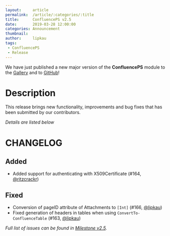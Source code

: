 ```yaml
---
layout:     article
permalink:  /article/:categories/:title
title:      ConfluencePS v2.5
date:       2019-03-28 12:00:00
categories: Announcement
thumbnail:  
author:     lipkau
tags:
 - ConfluencePS
 - Release
---
```


We have just published a new major version of the **ConfluencePS** module to the [Gallery](https://www.powershellgallery.com/packages/ConfluencePS/2.5.0) and to [GitHub](https://github.com/AtlassianPS/ConfluencePS/tree/v2.5.0)!
<!--more-->

# Description

This release brings new functionality, improvements and bug fixes that has been submitted by our contributors.

_Details are listed below_

# CHANGELOG

## Added

- Added support for authenticating with X509Certificate (#164, [@ritzcrackr])

## Fixed

- Conversion of pageID attribute of Attachments to `[Int]` (#166, [@lipkau])
- Fixed generation of headers in tables when using `ConvertTo-ConfluenceTable` (#163, [@lipkau])

_Full list of issues can be found in [Milestone v2.5](https://github.com/AtlassianPS/ConfluencePS/milestone/7)._

<!-- reference-style links -->
  [@alexsuslin]: https://github.com/alexsuslin
  [@axxelG]: https://github.com/axxelG
  [@beaudryj]: https://github.com/beaudryj
  [@brianbunke]: https://github.com/brianbunke
  [@Clijsters]: https://github.com/Clijsters
  [@colhal]: https://github.com/colhal
  [@Dejulia489]: https://github.com/Dejulia489
  [@ebekker]: https://github.com/ebekker
  [@FelixMelchert]: https://github.com/FelixMelchert
  [@jkknorr]: https://github.com/jkknorr
  [@JohnAdders]: https://github.com/JohnAdders
  [@kittholland]: https://github.com/kittholland
  [@LiamLeane]: https://github.com/LiamLeane
  [@lipkau]: https://github.com/lipkau
  [@lukhase]: https://github.com/lukhase
  [@padgers]: https://github.com/padgers
  [@ritzcrackr]: https://github.com/ritzcrackr
  [@ThePSAdmin]: https://github.com/ThePSAdmin
